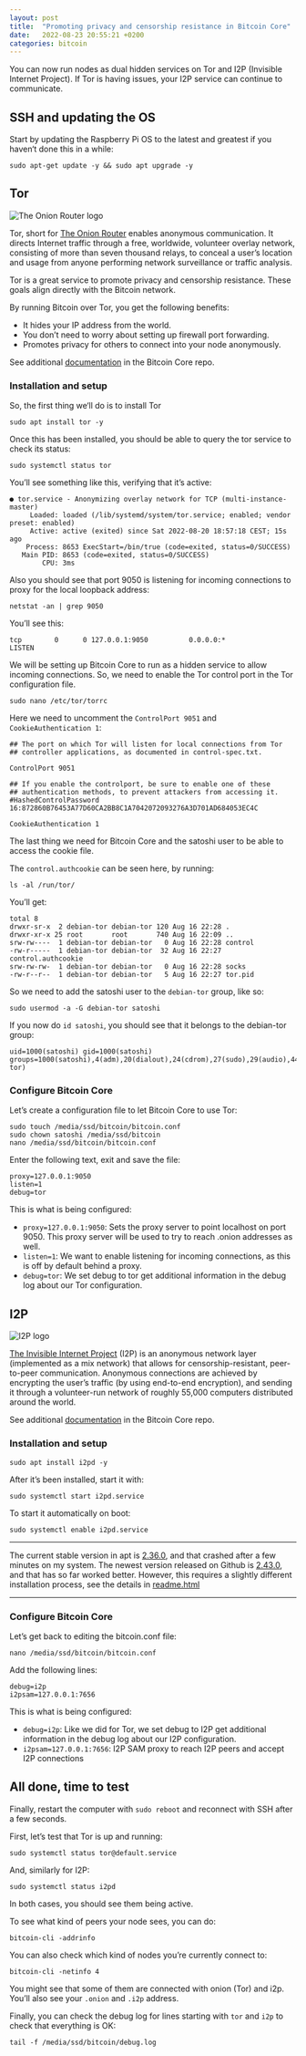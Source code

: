 ```yaml
---
layout: post
title:  "Promoting privacy and censorship resistance in Bitcoin Core"
date:   2022-08-23 20:55:21 +0200
categories: bitcoin
---
```


You can now run nodes as dual hidden services on Tor and I2P (Invisible Internet Project). If Tor is having issues, your I2P service can continue to communicate.

## SSH and updating the OS

Start by updating the Raspberry Pi OS to the latest and greatest if you haven‘t done this in a while:

```shell
sudo apt-get update -y && sudo apt upgrade -y
```

## Tor

![The Onion Router logo](/assets/tor-logo.svg)

Tor, short for [The Onion Router](https://en.wikipedia.org/wiki/Tor_(network)) enables anonymous communication. It directs Internet traffic through a free, worldwide, volunteer overlay network, consisting of more than seven thousand relays, to conceal a user’s location and usage from anyone performing network surveillance or traffic analysis.

Tor is a great service to promote privacy and censorship resistance.  These goals align directly with the Bitcoin network.

By running Bitcoin over Tor, you get the following benefits:

- It hides your IP address from the world.
- You don’t need to worry about setting up firewall port forwarding.
- Promotes privacy for others to connect into your node anonymously.

See additional [documentation](https://github.com/bitcoin/bitcoin/blob/master/doc/tor.md) in the Bitcoin Core repo.

### Installation and setup

So, the first thing we‘ll do is to install Tor

```shell
sudo apt install tor -y
```

Once this has been installed, you should be able to query the tor service to check its status:

```shell
sudo systemctl status tor
```

You’ll see something like this, verifying that it’s active:

```shell
● tor.service - Anonymizing overlay network for TCP (multi-instance-master)
     Loaded: loaded (/lib/systemd/system/tor.service; enabled; vendor preset: enabled)
     Active: active (exited) since Sat 2022-08-20 18:57:18 CEST; 15s ago
    Process: 8653 ExecStart=/bin/true (code=exited, status=0/SUCCESS)
   Main PID: 8653 (code=exited, status=0/SUCCESS)
        CPU: 3ms
```

Also you should see that port 9050 is listening for incoming connections to proxy for the local loopback address:

```shell
netstat -an | grep 9050
```

You’ll see this:

```shell
tcp        0      0 127.0.0.1:9050          0.0.0.0:*               LISTEN
```

We will be setting up Bitcoin Core to run as a hidden service to allow incoming connections. So, we need to enable the Tor control port in the Tor configuration file.

```shell
sudo nano /etc/tor/torrc
```

Here we need to uncomment the `ControlPort 9051` and `CookieAuthentication 1`:

```
## The port on which Tor will listen for local connections from Tor
## controller applications, as documented in control-spec.txt.

ControlPort 9051

## If you enable the controlport, be sure to enable one of these
## authentication methods, to prevent attackers from accessing it.
#HashedControlPassword 16:872860B76453A77D60CA2BB8C1A7042072093276A3D701AD684053EC4C

CookieAuthentication 1
```

The last thing we need for Bitcoin Core and the satoshi user to be able to access the cookie file.

The `control.authcookie` can be seen here, by running:

```shell
ls -al /run/tor/
```

You’ll get:

```shell
total 8
drwxr-sr-x  2 debian-tor debian-tor 120 Aug 16 22:28 .
drwxr-xr-x 25 root       root       740 Aug 16 22:09 ..
srw-rw----  1 debian-tor debian-tor   0 Aug 16 22:28 control
-rw-r-----  1 debian-tor debian-tor  32 Aug 16 22:27 control.authcookie
srw-rw-rw-  1 debian-tor debian-tor   0 Aug 16 22:28 socks
-rw-r--r--  1 debian-tor debian-tor   5 Aug 16 22:27 tor.pid
```

So we need to add the satoshi user to the `debian-tor` group, like so:

```shell
sudo usermod -a -G debian-tor satoshi
```

If you now do `id satoshi`, you should see that it belongs to the debian-tor group:

```shell
uid=1000(satoshi) gid=1000(satoshi) groups=1000(satoshi),4(adm),20(dialout),24(cdrom),27(sudo),29(audio),44(video),46(plugdev),60(games),100(users),104(input),106(render),108(netdev),999(spi),998(i2c),997(gpio),114(debian-tor)
```

### Configure Bitcoin Core

Let’s create a configuration file to let Bitcoin Core to use Tor:

```shell
sudo touch /media/ssd/bitcoin/bitcoin.conf 
sudo chown satoshi /media/ssd/bitcoin
nano /media/ssd/bitcoin/bitcoin.conf
```

Enter the following text, exit and save the file:

```
proxy=127.0.0.1:9050
listen=1
debug=tor
```

This is what is being configured:

- `proxy=127.0.0.1:9050`: Sets the proxy server to point localhost on port 9050. This proxy server will be used to try to reach .onion addresses as well.
- `listen=1`: We want to enable listening for incoming connections, as this is off by default behind a proxy.
- `debug=tor`: We set debug to tor get additional information in the debug log about our Tor configuration.

## I2P

![I2P logo](/assets/i2pd-logo.png)

[The Invisible Internet Project](https://en.wikipedia.org/wiki/I2P) (I2P) is an anonymous network layer (implemented as a mix network) that allows for censorship-resistant, peer-to-peer communication. Anonymous connections are achieved by encrypting the user’s traffic (by using end-to-end encryption), and sending it through a volunteer-run network of roughly 55,000 computers distributed around the world.

See additional [documentation](https://github.com/bitcoin/bitcoin/blob/master/doc/i2p.md) in the Bitcoin Core repo.

### Installation and setup

```shell
sudo apt install i2pd -y
```

After it’s been installed, start it with:

```shell
sudo systemctl start i2pd.service
```

To start it automatically on boot:

```shell
sudo systemctl enable i2pd.service
```

---

The current stable version in apt is [2.36.0](https://packages.debian.org/buster/i2pd), and that crashed after a few minutes on my system. The newest version released on Github is [2.43.0](https://github.com/PurpleI2P/i2pd), and that has so far worked better. However, this requires a slightly different installation process, see the details in [readme.html](https://repo.i2pd.xyz/.help/readme.html)

---

### Configure Bitcoin Core

Let’s get back to editing the bitcoin.conf file:

```shell
nano /media/ssd/bitcoin/bitcoin.conf
```

Add the following lines:

```
debug=i2p
i2psam=127.0.0.1:7656
```

This is what is being configured:

- `debug=i2p`: Like we did for Tor, we set debug to I2P get additional information in the debug log about our I2P configuration.
- `i2psam=127.0.0.1:7656`: I2P SAM proxy to reach I2P peers and accept I2P connections

## All done, time to test

Finally, restart the computer with `sudo reboot` and reconnect with SSH after a few seconds.

First, let’s test that Tor is up and running:

```shell
sudo systemctl status tor@default.service
```

And, similarly for I2P:

```shell
sudo systemctl status i2pd
```

In both cases, you should see them being active.

To see what kind of peers your node sees, you can do:

```shell
bitcoin-cli -addrinfo
```

You can also check which kind of nodes you’re currently connect to:

```shell
bitcoin-cli -netinfo 4
```

You might see that some of them are connected with onion (Tor) and i2p. You’ll also see your `.onion` and `.i2p` address.

Finally, you can check the debug log for lines starting with `tor` and `i2p` to check that everything is OK:

```shell
tail -f /media/ssd/bitcoin/debug.log
```
